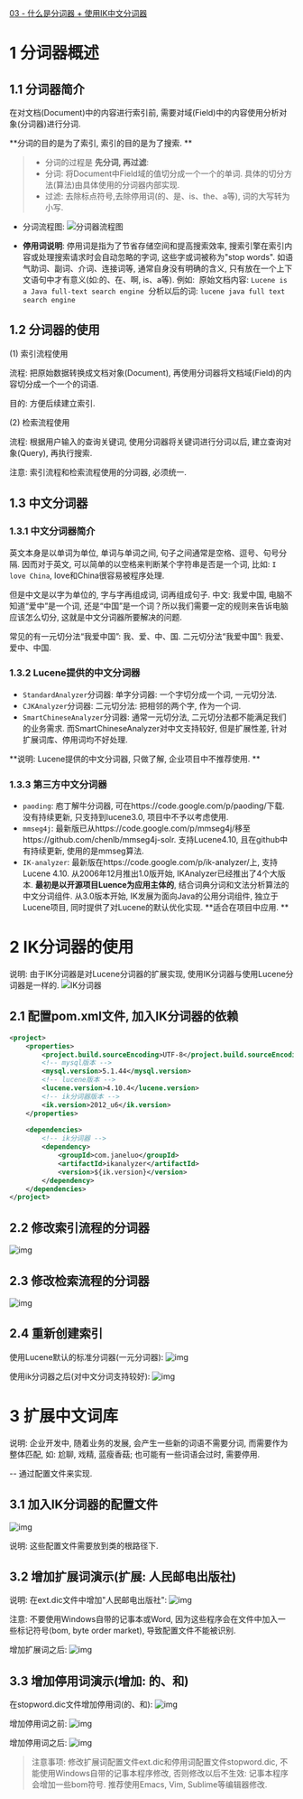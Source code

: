 [03 - 什么是分词器 + 使用IK中文分词器](https://www.cnblogs.com/shoufeng/p/9382442.html)



# 1  分词器概述

## 1.1  分词器简介

在对文档(Document)中的内容进行索引前, 需要对域(Field)中的内容使用分析对象(分词器)进行分词.

**分词的目的是为了索引, 索引的目的是为了搜索. **

> - 分词的过程是 **先分词, 再过滤**:
> - 分词: 将Document中Field域的值切分成一个一个的单词. 具体的切分方法(算法)由具体使用的分词器内部实现.
> - 过滤: 去除标点符号,去除停用词(的、是、is、the、a等), 词的大写转为小写.

- 分词流程图:
   ![分词器流程图](https://images2018.cnblogs.com/blog/1438655/201807/1438655-20180728162354187-296980561.jpg)

- **停用词说明**:
   停用词是指为了节省存储空间和提高搜索效率, 搜索引擎在索引内容或处理搜索请求时会自动忽略的字词, 这些字或词被称为"stop words".  如语气助词、副词、介词、连接词等, 通常自身没有明确的含义, 只有放在一个上下文语句中才有意义(如:的、在、啊, is、a等).
   例如:
   ​	原始文档内容: `Lucene is a Java full-text search engine`
   ​	分析以后的词: `lucene java full text search engine`

## 1.2  分词器的使用

(1)  索引流程使用

流程: 把原始数据转换成文档对象(Document), 再使用分词器将文档域(Field)的内容切分成一个一个的词语.

目的: 方便后续建立索引.

(2) 检索流程使用

流程: 根据用户输入的查询关键词, 使用分词器将关键词进行分词以后, 建立查询对象(Query), 再执行搜索.

注意: 索引流程和检索流程使用的分词器, 必须统一.

## 1.3  中文分词器

### 1.3.1  中文分词器简介

英文本身是以单词为单位, 单词与单词之间, 句子之间通常是空格、逗号、句号分隔. 因而对于英文, 可以简单的以空格来判断某个字符串是否是一个词, 比如: `I love China`, love和China很容易被程序处理.

但是中文是以字为单位的, 字与字再组成词, 词再组成句子. 中文: 我爱中国, 电脑不知道“爱中”是一个词, 还是“中国”是一个词？所以我们需要一定的规则来告诉电脑应该怎么切分, 这就是中文分词器所要解决的问题.

常见的有一元切分法“我爱中国”: 我、爱、中、国. 二元切分法“我爱中国”: 我爱、爱中、中国.

### 1.3.2  Lucene提供的中文分词器

- `StandardAnalyzer`分词器: 单字分词器: 一个字切分成一个词, 一元切分法.
- `CJKAnalyzer`分词器: 二元切分法: 把相邻的两个字, 作为一个词.
- `SmartChineseAnalyzer`分词器: 通常一元切分法, 二元切分法都不能满足我们的业务需求. 而SmartChineseAnalyzer对中文支持较好, 但是扩展性差, 针对扩展词库、停用词均不好处理.

**说明: Lucene提供的中文分词器, 只做了解, 企业项目中不推荐使用. **

### 1.3.3  第三方中文分词器

- `paoding`: 庖丁解牛分词器, 可在https://code.google.com/p/paoding/下载. 没有持续更新, 只支持到lucene3.0, 项目中不予以考虑使用.
- `mmseg4j`: 最新版已从https://code.google.com/p/mmseg4j/移至https://github.com/chenlb/mmseg4j-solr. 支持Lucene4.10, 且在github中有持续更新, 使用的是mmseg算法.
- `IK-analyzer`: 最新版在https://code.google.com/p/ik-analyzer/上, 支持Lucene 4.10. 从2006年12月推出1.0版开始,  IKAnalyzer已经推出了4个大版本. **最初是以开源项目Luence为应用主体的**, 结合词典分词和文法分析算法的中文分词组件. 从3.0版本开始, IK发展为面向Java的公用分词组件, 独立于Lucene项目, 同时提供了对Lucene的默认优化实现. **适合在项目中应用. **

# 2  IK分词器的使用

说明: 由于IK分词器是对Lucene分词器的扩展实现, 使用IK分词器与使用Lucene分词器是一样的.
 ![IK分词器](https://images2018.cnblogs.com/blog/1438655/201807/1438655-20180728162432492-709952444.jpg)

## 2.1  配置pom.xml文件, 加入IK分词器的依赖

```xml
<project>
    <properties>
        <project.build.sourceEncoding>UTF-8</project.build.sourceEncoding>
        <!-- mysql版本 -->
        <mysql.version>5.1.44</mysql.version>
        <!-- lucene版本 -->
        <lucene.version>4.10.4</lucene.version>
        <!-- ik分词器版本 -->
        <ik.version>2012_u6</ik.version>
    </properties>
    
    <dependencies>
        <!-- ik分词器 -->
        <dependency>
            <groupId>com.janeluo</groupId>
            <artifactId>ikanalyzer</artifactId>
            <version>${ik.version}</version>
        </dependency>
    </dependencies>
</project> 
```

## 2.2  修改索引流程的分词器

![img](https://images2018.cnblogs.com/blog/1438655/201807/1438655-20180728162517598-1253587686.jpg)

## 2.3  修改检索流程的分词器

![img](https://images2018.cnblogs.com/blog/1438655/201807/1438655-20180728162537169-105351877.jpg)

## 2.4  重新创建索引

使用Lucene默认的标准分词器(一元分词器):
 ![img](https://images2018.cnblogs.com/blog/1438655/201807/1438655-20180728162556582-456475904.jpg)

使用ik分词器之后(对中文分词支持较好):
 ![img](https://images2018.cnblogs.com/blog/1438655/201807/1438655-20180728162636270-266092144.jpg)

# 3  扩展中文词库

说明: 企业开发中, 随着业务的发展, 会产生一些新的词语不需要分词, 而需要作为整体匹配, 如: 尬聊, 戏精, 蓝瘦香菇; 也可能有一些词语会过时, 需要停用.

-- 通过配置文件来实现.

## 3.1  加入IK分词器的配置文件

![img](https://images2018.cnblogs.com/blog/1438655/201807/1438655-20180728162815498-486083471.jpg)

说明: 这些配置文件需要放到类的根路径下.

## 3.2  增加扩展词演示(扩展: 人民邮电出版社)

说明: 在ext.dic文件中增加"人民邮电出版社":
 ![img](https://images2018.cnblogs.com/blog/1438655/201807/1438655-20180728162832807-1591223420.jpg)

注意: 不要使用Windows自带的记事本或Word, 因为这些程序会在文件中加入一些标记符号(bom, byte order market), 导致配置文件不能被识别.

增加扩展词之后:
 ![img](https://images2018.cnblogs.com/blog/1438655/201807/1438655-20180728162856567-2137906832.jpg)

## 3.3  增加停用词演示(增加: 的、和)

在stopword.dic文件增加停用词(的、和):
 ![img](https://images2018.cnblogs.com/blog/1438655/201807/1438655-20180728162914916-1563731497.jpg)

增加停用词之前:
 ![img](https://images2018.cnblogs.com/blog/1438655/201807/1438655-20180728162934255-727758584.jpg)

增加停用词之后:
 ![img](https://images2018.cnblogs.com/blog/1438655/201807/1438655-20180728162947941-687958096.jpg)

> 注意事项:
>  修改扩展词配置文件ext.dic和停用词配置文件stopword.dic, 不能使用Windows自带的记事本程序修改, 否则修改以后不生效: 记事本程序会增加一些bom符号.
>  推荐使用Emacs, Vim, Sublime等编辑器修改.
